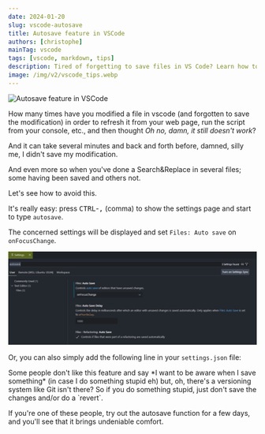 ```yaml
---
date: 2024-01-20
slug: vscode-autosave
title: Autosave feature in VSCode
authors: [christophe]
mainTag: vscode
tags: [vscode, markdown, tips]
description: Tired of forgetting to save files in VS Code? Learn how to easily enable the Autosave feature, set it to onFocusChange, and never lose unsaved changes again!
image: /img/v2/vscode_tips.webp
---
```

![Autosave feature in VSCode](/img/v2/vscode_tips.webp)

How many times have you modified a file in vscode (and forgotten to save the modification) in order to refresh it from your web page, run the script from your console, etc., and then thought *Oh no, damn, it still doesn't work*?

And it can take several minutes and back and forth before, damned, silly me, I didn't save my modification.

And even more so when you've done a Search&Replace in several files; some having been saved and others not.

Let's see how to avoid this.

<!-- truncate -->

It's really easy: press <kbd>CTRL</kbd>-<kbd>,</kbd> (comma) to show the settings page and start to type `autosave`.

The concerned settings will be displayed and set `Files: Auto save` on `onFocusChange`.

![Settings page](./images/autosave.png)

Or, you can also simply add the following line in your `settings.json` file:

<Snippet filename="settings.json" source="./files/settings.json" />

<AlertBox variant="info" title="You're using a versioning system, right?">
Some people don't like this feature and say *I want to be aware when I save something* (in case I do something stupid eh) but, oh, there's a versioning system like Git isn't there? So if you do something stupid, just don't save the changes and/or do a `revert`.

If you're one of these people, try out the autosave function for a few days, and you'll see that it brings undeniable comfort.

</AlertBox>
